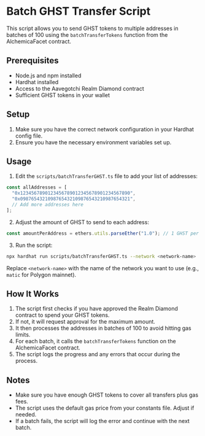 # Batch GHST Transfer Script

This script allows you to send GHST tokens to multiple addresses in batches of 100 using the `batchTransferTokens` function from the AlchemicaFacet contract.

## Prerequisites

- Node.js and npm installed
- Hardhat installed
- Access to the Aavegotchi Realm Diamond contract
- Sufficient GHST tokens in your wallet

## Setup

1. Make sure you have the correct network configuration in your Hardhat config file.
2. Ensure you have the necessary environment variables set up.

## Usage

1. Edit the `scripts/batchTransferGHST.ts` file to add your list of addresses:

```typescript
const allAddresses = [
  "0x1234567890123456789012345678901234567890",
  "0x0987654321098765432109876543210987654321",
  // Add more addresses here
];
```

2. Adjust the amount of GHST to send to each address:

```typescript
const amountPerAddress = ethers.utils.parseEther("1.0"); // 1 GHST per address
```

3. Run the script:

```bash
npx hardhat run scripts/batchTransferGHST.ts --network <network-name>
```

Replace `<network-name>` with the name of the network you want to use (e.g., `matic` for Polygon mainnet).

## How It Works

1. The script first checks if you have approved the Realm Diamond contract to spend your GHST tokens.
2. If not, it will request approval for the maximum amount.
3. It then processes the addresses in batches of 100 to avoid hitting gas limits.
4. For each batch, it calls the `batchTransferTokens` function on the AlchemicaFacet contract.
5. The script logs the progress and any errors that occur during the process.

## Notes

- Make sure you have enough GHST tokens to cover all transfers plus gas fees.
- The script uses the default gas price from your constants file. Adjust if needed.
- If a batch fails, the script will log the error and continue with the next batch.
